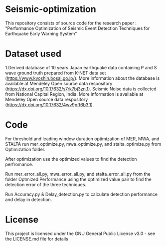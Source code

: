 # Seismic-optimization
This repository consists of source code for the research paper : "Performance Optimization of Seismic Event Detection Techniques for Earthquake Early Warning System"

# Dataset used
1.Derived database of 10 years Japan earthquake data containing P and S wave ground truth prepared from K-NET data set (https://www.kyoshin.bosai.go.jp/). More information about the database is available at Mendeley Open source data respository (https://dx.doi.org/10.17632/s7rk7bj3zn.1).
Seismic Noise data is collected from National Capital Region, India. More information is available at Mendeley Open source data respository (https://dx.doi.org/10.17632/4wv9pff6b3.1).

# Code
For threshold and leading window duration optimization of MER, MWA, and STALTA run mer_optimize.py, mwa_optimize.py, and stalta_optimize.py from Optimization folder.

After optimization use the optimized values to find the detection perfromance.

Run mer_error_all.py, mwa_error_all.py, and stalta_error_all.py  from the folder Optmized Performance using the optimized value pair to find the detection error of the three techniques.

Run Accuracy.py & Delay_detection.py to calculate detection performance and delay in detection.

# License
This project is licensed under the GNU General Public License v3.0 - see the LICENSE.md file for details
